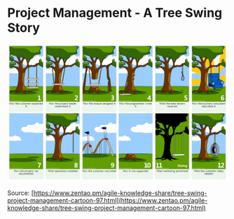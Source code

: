 # Project Management - A Tree Swing Story

![](./assets/images/tree-swing-story.png)

Source:
[https://www.zentao.pm/agile-knowledge-share/tree-swing-project-management-cartoon-97.html](https://www.zentao.pm/agile-knowledge-share/tree-swing-project-management-cartoon-97.html)
